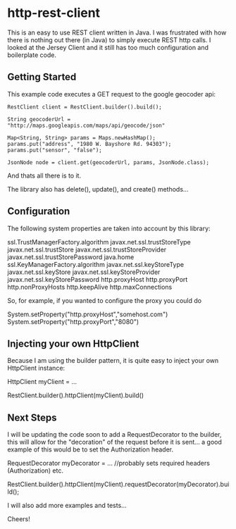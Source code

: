 http-rest-client
======================

This is an easy to use REST client written in Java. 
I was frustrated with how there is nothing out there (in Java) to simply execute REST http calls.
I looked at the Jersey Client and it still has too much configuration and boilerplate code.


Getting Started
-------------------------

This example code executes a GET request to the google geocoder api:

  	RestClient client = RestClient.builder().build();
 
  	String geocoderUrl = "http://maps.googleapis.com/maps/api/geocode/json"

	Map<String, String> params = Maps.newHashMap();
	params.put("address", "1980 W. Bayshore Rd. 94303");
	params.put("sensor", "false");

  	JsonNode node = client.get(geocoderUrl, params, JsonNode.class);
  
And thats all there is to it.

The library also has delete(), update(), and create() methods...


Configuration
-------------------------

The following system properties are taken into account by this library:

ssl.TrustManagerFactory.algorithm
javax.net.ssl.trustStoreType
javax.net.ssl.trustStore
javax.net.ssl.trustStoreProvider
javax.net.ssl.trustStorePassword
java.home
ssl.KeyManagerFactory.algorithm
javax.net.ssl.keyStoreType
javax.net.ssl.keyStore
javax.net.ssl.keyStoreProvider
javax.net.ssl.keyStorePassword
http.proxyHost
http.proxyPort
http.nonProxyHosts
http.keepAlive
http.maxConnections

So, for example, if you wanted to configure the proxy you could do

System.setProperty("http.proxyHost","somehost.com")
System.setProperty("http.proxyPort","8080")


Injecting your own HttpClient
------------------------------

Because I am using the builder pattern, it is quite easy to inject your own HttpClient instance:

HttpClient myClient = ...

RestClient.builder().httpClient(myClient).build()


Next Steps
------------------------------

I will be updating the code soon to add a RequestDecorator to the builder, this will allow for the "decoration" of the request before it is sent... a good example of this would be to set the Authorization header.

RequestDecorator myDecorator = ... //probably sets required headers (Authorization) etc.

RestClient.builder().httpClient(myClient).requestDecorator(myDecorator).build();

I will also add more examples and tests...


Cheers!



